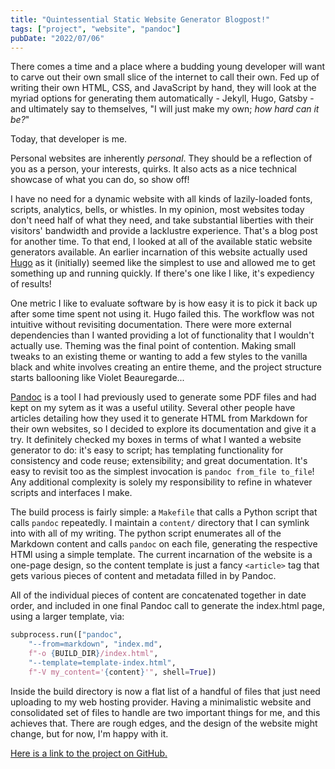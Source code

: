 ```yaml
---
title: "Quintessential Static Website Generator Blogpost!"
tags: ["project", "website", "pandoc"]
pubDate: "2022/07/06"
---
```

There comes a time and a place where a budding young developer will want to carve out their own small slice of the internet to call their own. Fed up of writing their own HTML, CSS, and JavaScript by hand, they will look at the myriad options for generating them automatically - Jekyll, Hugo, Gatsby - and ultimately say to themselves, "I will just make my own; _how hard can it be?_"

Today, that developer is me.

Personal websites are inherently _personal_. They should be a reflection of you as a person, your interests, quirks. It also acts as a nice technical showcase of what you can do, so show off!

I have no need for a dynamic website with all kinds of lazily-loaded fonts, scripts, analytics, bells, or whistles. In my opinion, most websites today don't need half of what they need, and take substantial liberties with their visitors' bandwidth and provide a lacklustre experience. That's a blog post for another time. To that end, I looked at all of the available static website generators available. An earlier incarnation of this website actually used [Hugo](https://gohugo.io/) as it (initially) seemed like the simplest to use and allowed me to get something up and running quickly. If there's one like I like, it's expediency of results!

One metric I like to evaluate software by is how easy it is to pick it back up after some time spent not using it. Hugo failed this. The workflow was not intuitive without revisiting documentation. There were more external dependencies than I wanted providing a lot of functionality that I wouldn't actually use. Theming was the final point of contention. Making small tweaks to an existing theme or wanting to add a few styles to the vanilla black and white involves creating an entire theme, and the project structure starts ballooning like Violet Beauregarde...

[Pandoc](https://pandoc.org/) is a tool I had previously used to generate some PDF files and had kept on my sytem as it was a useful utility. Several other people have articles detailing how they used it to generate HTML from Markdown for their own websites, so I decided to explore its documentation and give it a try. It definitely checked my boxes in terms of what I wanted a website generator to do: it's easy to script; has templating functionality for consistency and code reuse; extensibility; and great documentation.  It's easy to revisit too as the simplest invocation is `pandoc from_file to_file`! Any additional complexity is solely my responsibility to refine in whatever scripts and interfaces I make.

The build process is fairly simple: a `Makefile` that calls a Python script that calls `pandoc` repeatedly. I maintain a `content/` directory that I can symlink into with all of my writing. The python script enumerates all of the Markdown content and calls `pandoc` on each file, generating the respective HTMl using a simple template. The current incarnation of the website is a one-page design, so the content template is just a fancy `<article>` tag that gets various pieces of content and metadata filled in by Pandoc.

All of the individual pieces of content are concatenated together in date order, and included in one final Pandoc call to generate the index.html page, using a larger template, via:

```python
subprocess.run(["pandoc",
    "--from=markdown", "index.md",
    f"-o {BUILD_DIR}/index.html",
    "--template=template-index.html",
    f"-V my_content='{content}'", shell=True])
```

Inside the build directory is now a flat list of a handful of files that just need uploading to my web hosting provider. Having a minimalistic website and consolidated set of files to handle are two important things for me, and this achieves that. There are rough edges, and the design of the website might change, but for now, I'm happy with it.



[Here is a link to the project on GitHub.](https://github.com/andylshort/andyls.co.uk)